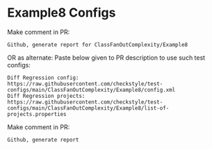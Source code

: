 # Example8 Configs
Make comment in PR:
```
Github, generate report for ClassFanOutComplexity/Example8
```
OR as alternate:
Paste below given to PR description to use such test configs:
```
Diff Regression config: https://raw.githubusercontent.com/checkstyle/test-configs/main/ClassFanOutComplexity/Example8/config.xml
Diff Regression projects: https://raw.githubusercontent.com/checkstyle/test-configs/main/ClassFanOutComplexity/Example8/list-of-projects.properties
```
Make comment in PR:
```
Github, generate report
```
